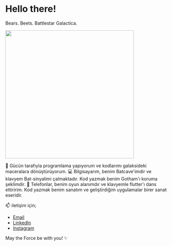 # Hello there!

Bears. Beets. Battlestar Galactica.

<p align="left">
  <img src="https://i.ytimg.com/vi/F3jBxwHIk9k/mqdefault.jpg" width="400" />
</p>

🌌 Gücün tarafıyla programlama yapıyorum ve kodlarımı galaksideki maceralara dönüştürüyorum.
💻 Bilgisayarım, benim Batcave'imdir ve klavyem Bat-sinyalimi çalmaktadır. Kod yazmak benim Gotham'ı koruma şeklimdir.
📱 Telefonlar, benim oyun alanımdır ve klavyemle flutter'ı dans ettiririm. Kod yazmak benim sanatım ve geliştirdiğim uygulamalar birer sanat eseridir.

📫 iletişim için;

- [Email](elifhusnaturkay@hotmail.com)
- [LinkedIn](https://www.linkedin.com/in/elifhusnaturkay/)
- [Instagram](https://www.instagram.com/experienctr/)

May the Force be with you! ✨
